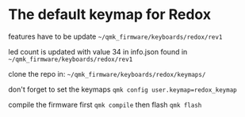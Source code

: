 # The default keymap for Redox

features have to be update
`~/qmk_firmware/keyboards/redox/rev1`

led count is updated with value 34 in info.json found in 
`~/qmk_firmware/keyboards/redox/rev1`

clone the repo in:
`~/qmk_firmware/keyboards/redox/keymaps/`

don't forget to set the keymaps
`qmk config user.keymap=redox_keymap` 

compile the firmware first
`qmk compile`
then flash
`qmk flash`
